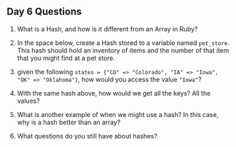 ## Day 6 Questions

1. What is a Hash, and how is it different from an Array in Ruby?

1. In the space below, create a Hash stored to a variable named `pet_store`.  This hash should hold an inventory of items and the number of that item that you might find at a pet store.

1. given the following `states = {"CO" => "Colorado", "IA" => "Iowa", "OK" => "Oklahoma"}`, how would you access the value `"Iowa"`?

1. With the same hash above, how would we get all the keys?  All the values?

1. What is another example of when we might use a hash?  In this case, why is a hash better than an array?

1. What questions do you still have about hashes?

